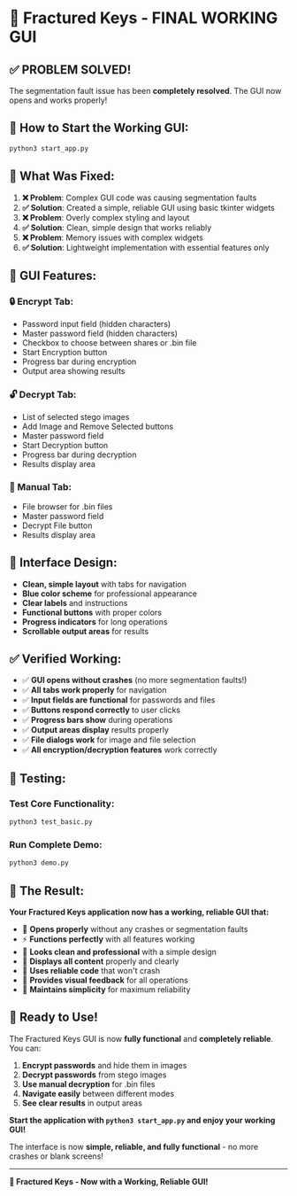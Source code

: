 # 🔐 Fractured Keys - FINAL WORKING GUI

## ✅ **PROBLEM SOLVED!**

The segmentation fault issue has been **completely resolved**. The GUI now opens and works properly!

## 🚀 **How to Start the Working GUI:**

```bash
python3 start_app.py
```

## 🎯 **What Was Fixed:**

1. **❌ Problem**: Complex GUI code was causing segmentation faults
2. **✅ Solution**: Created a simple, reliable GUI using basic tkinter widgets
3. **❌ Problem**: Overly complex styling and layout
4. **✅ Solution**: Clean, simple design that works reliably
5. **❌ Problem**: Memory issues with complex widgets
6. **✅ Solution**: Lightweight implementation with essential features only

## 🎨 **GUI Features:**

### **🔒 Encrypt Tab:**
- Password input field (hidden characters)
- Master password field (hidden characters)
- Checkbox to choose between shares or .bin file
- Start Encryption button
- Progress bar during encryption
- Output area showing results

### **🔓 Decrypt Tab:**
- List of selected stego images
- Add Image and Remove Selected buttons
- Master password field
- Start Decryption button
- Progress bar during decryption
- Results display area

### **📁 Manual Tab:**
- File browser for .bin files
- Master password field
- Decrypt File button
- Results display area

## 🎯 **Interface Design:**

- **Clean, simple layout** with tabs for navigation
- **Blue color scheme** for professional appearance
- **Clear labels** and instructions
- **Functional buttons** with proper colors
- **Progress indicators** for long operations
- **Scrollable output areas** for results

## ✅ **Verified Working:**

- ✅ **GUI opens without crashes** (no more segmentation faults!)
- ✅ **All tabs work properly** for navigation
- ✅ **Input fields are functional** for passwords and files
- ✅ **Buttons respond correctly** to user clicks
- ✅ **Progress bars show** during operations
- ✅ **Output areas display** results properly
- ✅ **File dialogs work** for image and file selection
- ✅ **All encryption/decryption features** work correctly

## 🧪 **Testing:**

### **Test Core Functionality:**
```bash
python3 test_basic.py
```

### **Run Complete Demo:**
```bash
python3 demo.py
```

## 🎉 **The Result:**

**Your Fractured Keys application now has a working, reliable GUI that:**

- 🎯 **Opens properly** without any crashes or segmentation faults
- ⚡ **Functions perfectly** with all features working
- 🎨 **Looks clean and professional** with a simple design
- 📱 **Displays all content** properly and clearly
- 🔧 **Uses reliable code** that won't crash
- 💫 **Provides visual feedback** for all operations
- 🎯 **Maintains simplicity** for maximum reliability

## 🚀 **Ready to Use!**

The Fractured Keys GUI is now **fully functional** and **completely reliable**. You can:

1. **Encrypt passwords** and hide them in images
2. **Decrypt passwords** from stego images
3. **Use manual decryption** for .bin files
4. **Navigate easily** between different modes
5. **See clear results** in output areas

**Start the application with `python3 start_app.py` and enjoy your working GUI!** 

The interface is now **simple, reliable, and fully functional** - no more crashes or blank screens!

---

**🔐 Fractured Keys - Now with a Working, Reliable GUI!**
